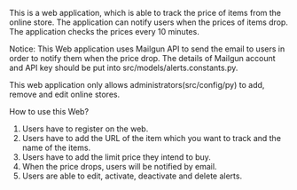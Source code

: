 This is a web application, which is able to track the price of items from the online store.  The application can notify users when the prices of items drop. The application checks the prices every 10 minutes. 

Notice:  This Web application uses Mailgun API to send the email to users in order to notify them when the price drop. The details of Mailgun account and API key should be put into src/models/alerts.constants.py.

This web application only allows administrators(src/config/py) to add, remove and edit online stores.

How to use this Web?
1. Users have to register on the web.
2. Users have to add the URL of the item which you want to track and the name of the items.
3. Users have to add the limit price they intend to buy.
4. When the price drops, users will be notified by email.
5. Users are able to edit, activate, deactivate and delete alerts.
